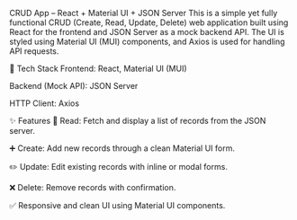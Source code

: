 CRUD App – React + Material UI + JSON Server
This is a simple yet fully functional CRUD (Create, Read, Update, Delete) web application built using React for the frontend and JSON Server as a mock backend API. The UI is styled using Material UI (MUI) components, and Axios is used for handling API requests.

🔧 Tech Stack
Frontend: React, Material UI (MUI)

Backend (Mock API): JSON Server

HTTP Client: Axios

✨ Features
📄 Read: Fetch and display a list of records from the JSON server.

➕ Create: Add new records through a clean Material UI form.

✏️ Update: Edit existing records with inline or modal forms.

❌ Delete: Remove records with confirmation.

✅ Responsive and clean UI using Material UI components.
